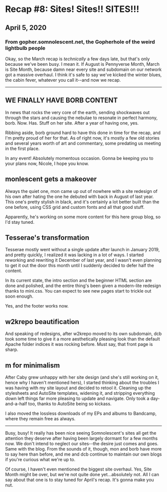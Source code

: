# Recap #8: Sites! Sites!! SITES!!!
## April 5, 2020
### From gopher.somnolescent.net, the Gopherhole of the weird lightbulb people
Okay, so the March recap is *technically* a few days late, but that's only
because we've been busy. I mean it. If August is Pennyverse Month, March is
Site Month, because damn near every site and subdomain on our network got a
massive overhaul. I think it's safe to say we've kicked the winter blues, the
cabin fever, whatever you call it--and now we recap.

---

## WE FINALLY HAVE BORB CONTENT
In news that rocks the very core of the earth, sending shockwaves out through
the stars and causing the nebulae to resonate in perfect harmony, borb. Now.
Has. Stuff on her site. After a year of having one, yes.

Ribbing aside, borb ground hard to have this done in time for the recap, and
I'm pretty proud of her for that. As of right now, it's mostly a few old
stories and several years worth of art and commentary, some predating us
meeting in the first place.

In any event! Absolutely momentous occasion. Gonna be keeping you to your
plans now, Nicole, I hope you know.

## monlescent gets a makeover
Always the quiet one, mon came up out of nowhere with a site redesign of his
own after hating the one he debuted with back in August of last year. This
one's pretty stylish in black, and it's certainly a lot better built than the
one before, using CSS grid and custom fonts and all that good stuff.

Apparently, he's working on some more content for this here group blog, so
I'd stay tuned.

## Tesserae's transformation
Tesserae mostly went without a single update after launch in January 2019,
and pretty quickly, I realized it was lacking in a lot of ways. I started
reworking and rewriting it December of last year, and I wasn't even planning
to get it out the door this month until I suddenly decided to defer half the
content.

In its current state, the intro section and the beginner HTML section are
done and polished, and the entire thing's been given a modern-lite redesign
thanks to mini.css. You can expect to see new pages start to trickle out soon
enough.

Yes, and the footer works now.

## w2krepo beautification
And speaking of redesigns, after w2krepo moved to its own subdomain, dcb took
some time to give it a more aesthetically pleasing look than the default
Apache folder indices it was rocking before. Must say, that front page is
sharp.

## m for minimalism
After Caby grew unhappy with her site design (and she's still working on it,
hence why I haven't mentioned hers), I started thinking about the troubles I
was having with my site layout and decided to retool it. Cleaning up the
stylesheets and AutoSite templates, widening it, and stripping everything
down left things far more pleasing to update and navigate. Only took a day-
and-a-half too, thanks to AutoSite being so kickass.

I also moved the lossless downloads of my EPs and albums to Bandcamp, where
they remain free as always.

---

Busy, busy! It really has been nice seeing Somnolescent's sites all get the
attention they deserve after having been largely dormant for a few months
now. We don't intend to neglect our sites--the desire just comes and goes.
Same with the blog. From the sounds of it, though, mon and borb have more to
say here than before, and me and dcb continue to maintain our own blogs if
you're curious what we're up to.

Of course, I haven't even mentioned the biggest site overhaul. Yes, Site
Month might be over, but we're not quite done yet...absolutely not. All I
can say about that one is to stay tuned for April's recap. It's gonna make
you nut.